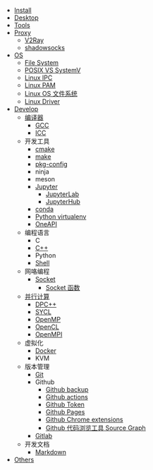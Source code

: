 - [Install](./Install)
- [Desktop](Linux_Desktop)
- [Tools](./Tools)
- [Proxy](./Proxy)
  - [V2Ray](./V2Ray)
  - [shadowsocks](./Ubuntu_shadowsocks)
- [OS](./OS)
  - [File System](./OS_File_System)
  - [POSIX VS SystemV](./POSIX_VS_SystemV)
  - [Linux IPC](./Linux_IPC)
  - [Linux PAM](./Linux_PAM)
  - [Linux OS 文件系统](./Linux_OS_FS_Arch)
  - [Linux Driver](/Linux_Driver)
- [Develop](./Develop)
  - [编译器](/Compiler)
    - [GCC](/GCC)
    - [ICC](/Intel_Compiler)
  - 开发工具
    - [cmake](./cmake)
    - [make](./Make)
    - [pkg-config](/pkg_config)
    - ninja
    - meson
    - [Jupyter](./Jupyter)
      - [JupyterLab](./JupyterLab)
      - [JupyterHub](./JupyterHub)
    - [conda](./conda)
    - [Python virtualenv](./Python_virtualenv)
    - [OneAPI](/OneAPI)
  - 编程语言
    - C
    - [C++](/CPP)
    - Python
    - [Shell](./Shell)
  - 网咯编程
    - [Socket](/Socket)
      - [Socket 函数](/Socket_Function)
  - [并行计算](/并行计算)
    - [DPC++](/DPCPP)
    - [SYCL](/SYCL)
    - [OpenMP](/OpenMP)
    - [OpenCL](/OpenCL)
    - [OpenMPI](/OpenMPI)
  - 虚拟化
    - [Docker](./Docker)
    - KVM
  - 版本管理
    - [Git](./Git)
    - Github
      - [Github backup](./Github_backup)
      - [Github actions](./Github_actions)
      - [Github Token](./Github_Token)
      - [Github Pages](./Github_Pages)
      - [Github Chrome extensions](./Github_Chrome_extensions)
      - [Github 代码浏览工具 Source Graph](/Sourcegraph)
    - [Gitlab](./Gitlab)
  - 开发文档
    - [Markdown](./Markdown)
- [Others](./Others)

